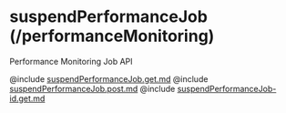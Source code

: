 <!--
    ATTENTION: This file was generated via gradle!
               Do NOT manually edit this file! Any such changes will be overwritten!
-->

# suspendPerformanceJob (/performanceMonitoring)

Performance Monitoring Job API

@include [suspendPerformanceJob.get.md](suspendPerformanceJob.get.md)
@include [suspendPerformanceJob.post.md](suspendPerformanceJob.post.md)
@include [suspendPerformanceJob-id.get.md](suspendPerformanceJob-id.get.md)
